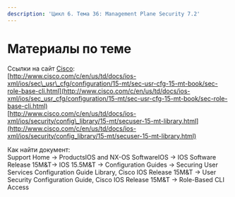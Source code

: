```yaml
---
description: 'Цикл 6. Тема 36: Management Plane Security 7.2'
---
```


# Материалы по теме

Ссылки на сайт [Cisco](http://www.cisco.com/):  
[http://www.cisco.com/c/en/us/td/docs/ios-xml/ios/sec\_usr\_cfg/configuration/15-mt/sec-usr-cfg-15-mt-book/sec-role-base-cli.html](http://www.cisco.com/c/en/us/td/docs/ios-xml/ios/sec_usr_cfg/configuration/15-mt/sec-usr-cfg-15-mt-book/sec-role-base-cli.html)  
[http://www.cisco.com/c/en/us/td/docs/ios-xml/ios/security/config\_library/15-mt/secuser-15-mt-library.html](http://www.cisco.com/c/en/us/td/docs/ios-xml/ios/security/config_library/15-mt/secuser-15-mt-library.html)

Как найти документ:  
Support Home → ProductsIOS and NX-OS SoftwareIOS → IOS Software Release 15M&T→ IOS 15.5M&T → Configuration Guides → Securing User Services Configuration Guide Library, Cisco IOS Release 15M&T → User Security Configuration Guide, Cisco IOS Release 15M&T → Role-Based CLI Access

